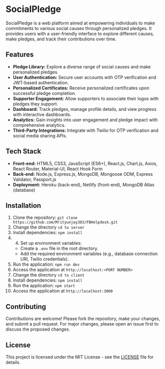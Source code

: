 # SocialPledge

SocialPledge is a web platform aimed at empowering individuals to make commitments to various social causes through personalized pledges. It provides users with a user-friendly interface to explore different causes, make pledges, and track their contributions over time.

## Features

- **Pledge Library:** Explore a diverse range of social causes and make personalized pledges.
- **User Authentication:** Secure user accounts with OTP verification and JWT-based authentication.
- **Personalized Certificates:** Receive personalized certificates upon successful pledge completion.
- **Supporter Engagement:** Allow supporters to associate their logos with pledges they support.
- **Dashboard:** Track pledges, manage profile details, and view progress with interactive dashboards.
- **Analytics:** Gain insights into user engagement and pledge impact with comprehensive analytics.
- **Third-Party Integrations:** Integrate with Twilio for OTP verification and social media sharing APIs.

## Tech Stack

- **Front-end:** HTML5, CSS3, JavaScript (ES6+), React.js, Chart.js, Axios, React Router, Material-UI, React Hook Form
- **Back-end:** Node.js, Express.js, MongoDB, Mongoose ODM, Express Validator, Passport.js
- **Deployment:** Heroku (back-end), Netlify (front-end), MongoDB Atlas (database)

## Installation

1. Clone the repository: `git clone https://github.com/Mrityunjay383/FBHelpdesk.git`
2. Change the directory `cd to server`
3. Install dependencies: `npm install`
4. 4. Set up environment variables:
   - Create a `.env` file in the root directory.
   - Add the required environment variables (e.g., database connection URI, Twilio credentials).
5. Run the application: `npm run dev`
6. Access the application at `http://localhost:<PORT NUMBER>`
7. Change the directory `cd to client`
3. Install dependencies: `npm install`
5. Run the application: `npm start` 
7. Access the application at `http://localhost:3000`

## Contributing

Contributions are welcome! Please fork the repository, make your changes, and submit a pull request. For major changes, please open an issue first to discuss the proposed changes.

## License

This project is licensed under the MIT License - see the [LICENSE](LICENSE) file for details.
